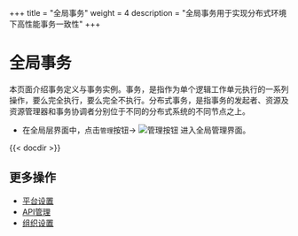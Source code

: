 +++
title = "全局事务"
weight = 4
description = "全局事务用于实现分布式环境下高性能事务一致性"
+++

# 全局事务

本页面介绍事务定义与事务实例。事务，是指作为单个逻辑工作单元执行的一系列操作，要么完全执行，要么完全不执行。分布式事务，是指事务的发起者、资源及资源管理器和事务协调者分别位于不同的分布式系统的不同节点之上。

- 在全局层界面中，点击`管理`按钮→ ![管理按钮](/docs/user-guide/system-configuration/microservice-management/image/management_button.png) 进入全局管理界面。

{{< docdir >}}

## 更多操作
- [平台设置](..//platform)
- [API管理](..//api-management)
- [组织设置](..//tenant)